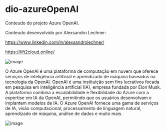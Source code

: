 # dio-azureOpenAI
Conteudo do projeto Azure OpenAI.

Conteudo desenvolvido por Alexsandro Lechner: 

https://www.linkedin.com/in/alexsandrolechner/

https://lift2cloud.online/


![image](https://github.com/alexsandrolechner/dio-azureOpenAI/assets/5125303/53ee5440-df99-4b26-af0d-b1a6f34f4364)

O Azure OpenAI é uma plataforma de computação em nuvem que oferece serviços de inteligência artificial e aprendizado de máquina baseados na tecnologia da OpenAI. OpenAI é uma instituição sem fins lucrativos focada em pesquisa em inteligência artificial (IA), empresa fundada por Elon Musk.
A plataforma combina a escalabilidade e flexibilidade do Azure com a expertise em IA da OpenAI, permitindo que os usuários desenvolvam e implantem modelos de IA.
O Azure OpenAI fornece uma gama de serviços de IA, visão computacional, processamento de linguagem natural, aprendizado de máquina, análise de dados e muito mais. 

![image](https://github.com/alexsandrolechner/dio-azureOpenAI/assets/5125303/48a0b167-43a9-49be-8369-82d320c604cd)
